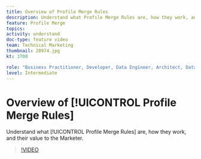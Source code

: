 ```yaml
---
title: Overview of Profile Merge Rules
description: Understand what Profile Merge Rules are, how they work, and their value to the Marketer.
feature: Profile Merge
topics: 
activity: understand
doc-type: feature video
team: Technical Marketing
thumbnail: 28974.jpg
kt: 3708

role: "Business Practitioner, Developer, Data Engineer, Architect, Data Architect, Administrator, Leader"
level: Intermediate
---
```


# Overview of [!UICONTROL Profile Merge Rules]

Understand what [!UICONTROL Profile Merge Rules] are, how they work, and their value to the Marketer.

>[!VIDEO](https://video.tv.adobe.com/v/28974/?quality=12)
